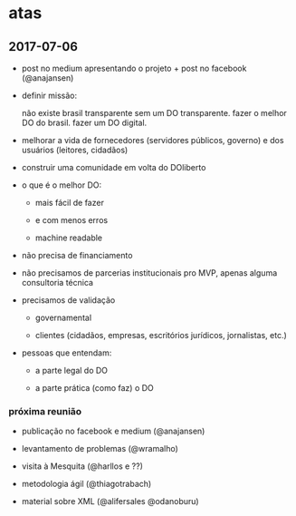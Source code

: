 # atas

## 2017-07-06

- post no medium apresentando o projeto + post no facebook (@anajansen)

- definir missão: 

	não existe brasil transparente sem um DO transparente.
	fazer o melhor DO do brasil.
	fazer um DO digital.

- melhorar a vida de fornecedores (servidores públicos, governo) e dos
  usuários (leitores, cidadãos)

- construir uma comunidade em volta do DOliberto

- o que é o melhor DO:
  
  - mais fácil de fazer
  
  - e com menos erros
  
  - machine readable

- não precisa de financiamento

- não precisamos de parcerias institucionais pro MVP, apenas alguma
  consultoria técnica

- precisamos de validação
  
  - governamental
  
  - clientes (cidadãos, empresas, escritórios jurídicos, jornalistas,
    etc.)

- pessoas que entendam:

  - a parte legal do DO
  
  - a parte prática (como faz) o DO

### próxima reunião

- publicação no facebook e medium (@anajansen)

- levantamento de problemas (@wramalho)

- visita à Mesquita (@harllos e ??)

- metodologia ágil (@thiagotrabach)

- material sobre XML (@alifersales @odanoburu)
